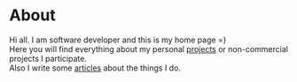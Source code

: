 # About #
Hi all. I am software developer and this is my home page =)  
Here you will find everything about my personal [projects](projects.html) or non-commercial projects I participate.  
Also I write some [articles](articles.html) about the things I do.  

